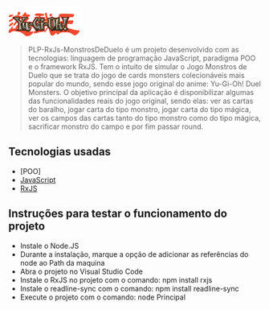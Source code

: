 ![PLP-RxJs-Monstros-Duelo](img/yugioh01.png)
> PLP-RxJs-MonstrosDeDuelo é um projeto desenvolvido com as tecnologias: linguagem de programação JavaScript, paradigma POO e o framework RxJS. Tem o intuito de simular o Jogo Monstros de Duelo que se trata do jogo de cards monsters colecionáveis mais popular do mundo, sendo esse jogo original do anime: Yu-Gi-Oh! Duel Monsters. O objetivo principal da aplicação é disponibilizar algumas das funcionalidades reais do jogo original, sendo elas: ver as cartas do baralho, jogar carta do tipo monstro, jogar carta do tipo mágica, ver os campos das cartas tanto do tipo monstro como do tipo mágica, sacrificar monstro do campo e por fim passar round. 

## Tecnologias usadas
  * [POO]
  * [JavaScript](https://www.javascript.com/)
  * [RxJS](https://www.learnrxjs.io/)

## Instruções para testar o funcionamento do projeto
 * Instale o Node.JS
 * Durante a instalação, marque a opção de adicionar as referências do node ao Path da maquina
 * Abra o projeto no Visual Studio Code
 * Instale o RxJS no projeto com o comando: npm install rxjs
 * Instale o readline-sync com o comando: npm install readline-sync
 * Execute o projeto com o comando: node Principal
